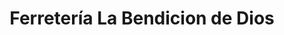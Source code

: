 ---
title: "Ferretería La Bendicion de Dios"
url: /malambo/ferreteria-la-bendicion-de-dios/
shop: Eisenwaren
---